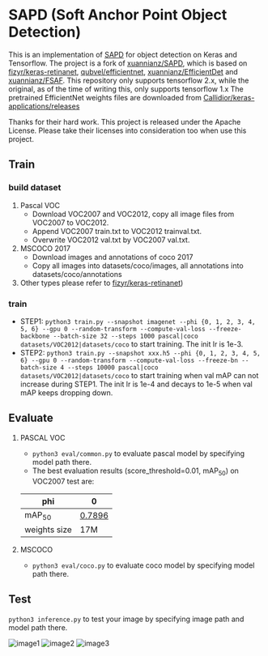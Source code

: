 # SAPD (Soft Anchor Point Object Detection)
This is an implementation of [SAPD](https://arxiv.org/abs/1911.12448) for object detection on Keras and Tensorflow. 
The project is a fork of [xuannianz/SAPD](https://github.com/xuannianz/SAPD), which is based on [fizyr/keras-retinanet](https://github.com/fizyr/keras-retinanet), [qubvel/efficientnet](https://github.com/qubvel/efficientnet),
[xuannianz/EfficientDet](https://github.com/xuannianz/EfficientDet) and [xuannianz/FSAF](https://github.com/xuannianz/FSAF). 
This repository only supports tensorflow 2.x, while the original, as of the time of writing this, only supports tensorflow 1.x
The pretrained EfficientNet weights files are downloaded from [Callidior/keras-applications/releases](https://github.com/Callidior/keras-applications/releases)

Thanks for their hard work.
This project is released under the Apache License. Please take their licenses into consideration too when use this project.

## Train
### build dataset 
1. Pascal VOC 
    * Download VOC2007 and VOC2012, copy all image files from VOC2007 to VOC2012.
    * Append VOC2007 train.txt to VOC2012 trainval.txt.
    * Overwrite VOC2012 val.txt by VOC2007 val.txt.
2. MSCOCO 2017
    * Download images and annotations of coco 2017
    * Copy all images into datasets/coco/images, all annotations into datasets/coco/annotations
3. Other types please refer to [fizyr/keras-retinanet](https://github.com/fizyr/keras-retinanet))
### train
* STEP1: `python3 train.py --snapshot imagenet --phi {0, 1, 2, 3, 4, 5, 6} --gpu 0 --random-transform --compute-val-loss --freeze-backbone --batch-size 32 --steps 1000 pascal|coco datasets/VOC2012|datasets/coco` to start training. The init lr is 1e-3.
* STEP2: `python3 train.py --snapshot xxx.h5 --phi {0, 1, 2, 3, 4, 5, 6} --gpu 0 --random-transform --compute-val-loss --freeze-bn --batch-size 4 --steps 10000 pascal|coco datasets/VOC2012|datasets/coco` to start training when val mAP can not increase during STEP1. The init lr is 1e-4 and decays to 1e-5 when val mAP keeps dropping down.
## Evaluate
1. PASCAL VOC
    * `python3 eval/common.py` to evaluate pascal model by specifying model path there.
    * The best evaluation results (score_threshold=0.01, mAP<sub>50</sub>) on VOC2007 test are: 

    | phi | 0 |
    | ---- | ---- |
    | mAP<sub>50</sub> | [0.7896](https://drive.google.com/open?id=1Ga3NC327LyUeulifzIihUdTiwpZXAKge) | 
    | weights size | 17M |  
    
2. MSCOCO
    * `python3 eval/coco.py` to evaluate coco model by specifying model path there.
## Test
`python3 inference.py` to test your image by specifying image path and model path there. 

![image1](test/004456.jpg) 
![image2](test/005291.jpg)
![image3](test/005770.jpg)